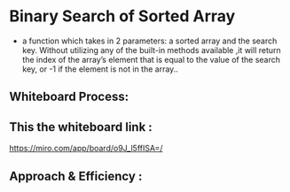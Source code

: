 #  Binary Search of Sorted Array
- a function which takes in 2 parameters: a sorted array and the search key. Without utilizing any of the built-in methods available ,it will return the index of the array’s element that is equal to the value of the search key, or -1 if the element is not in the array..

## Whiteboard Process:

## This the whiteboard link :

https://miro.com/app/board/o9J_l5ffISA=/

## Approach & Efficiency :